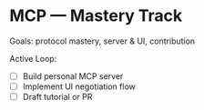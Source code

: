 # MCP — Mastery Track
Goals: protocol mastery, server & UI, contribution

Active Loop:
- [ ] Build personal MCP server
- [ ] Implement UI negotiation flow
- [ ] Draft tutorial or PR
